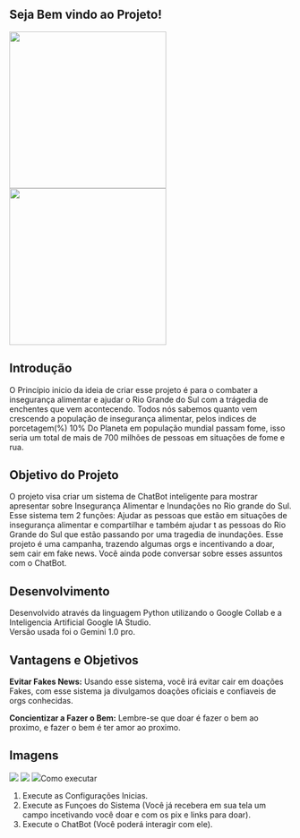 ## Seja Bem vindo ao Projeto!
<img src="https://github.com/LucasMiranda7/projetoMesa_Compartilhada/assets/143975592/daa67379-73c8-4568-a6b3-70b609947211" height="280">        
<img src="https://github.com/LucasMiranda7/projetoMesa_Compartilhada/assets/143975592/1342615c-475f-4c7a-826a-f5db3740cb2d" height="280">


## Introdução
O Princípio inicio da ideia de criar esse projeto é para o combater a insegurança alimentar e ajudar o Rio Grande do Sul com a trágedia de enchentes que vem acontecendo. 
Todos nós sabemos quanto vem crescendo a população de insegurança alimentar, pelos indices de porcetagem(%) 
10% Do Planeta em população mundial passam fome, isso seria um total de  mais de 700 milhões de pessoas em situações de fome e rua.

## Objetivo do Projeto
O projeto visa criar um sistema de ChatBot inteligente para mostrar apresentar sobre Insegurança Alimentar e Inundações no Rio grande do Sul.  Esse sistema tem 2 funções: Ajudar as  pessoas que estão em situações de insegurança alimentar e compartilhar e também ajudar t as pessoas do Rio Grande do Sul que estão passando por uma tragedia de inundações. Esse projeto é uma campanha, trazendo algumas orgs e incentivando a doar, sem cair em fake news. Você ainda pode conversar sobre esses assuntos com o ChatBot.


## Desenvolvimento
Desenvolvido através da linguagem Python utilizando o Google Collab e a Inteligencia Artificial Google IA Studio.  
Versão usada foi o Gemini 1.0 pro.

## Vantagens e Objetivos
**Evitar Fakes News:** Usando esse sistema, você irá evitar cair em doações Fakes, com esse sistema ja divulgamos doações oficiais e confiaveis de orgs conhecidas.

**Concientizar a Fazer o Bem:** Lembre-se que doar é fazer o bem ao proximo, e fazer o bem é ter amor ao proximo. 

## Imagens
<img src="https://github.com/LucasMiranda7/projetoMesa_Compartilhada/assets/143975592/0e1ca242-f76f-4efd-b753-153a60de266a">
<img src="https://github.com/LucasMiranda7/projetoMesa_Compartilhada/assets/143975592/ac9ae5d0-aaea-48ae-8640-7c4dd60fc279">
<img src="https://github.com/LucasMiranda7/projetoMesa_Compartilhada/assets/143975592/cd91a434-0e99-4c80-b448-2d8352f27a0b"



## Como executar
1. Execute as Configurações Inicias.
2. Execute as Funçoes do Sistema (Você já recebera em sua tela um campo incetivando você doar e com os pix e links para doar).
3. Execute o ChatBot (Você poderá interagir com ele).
